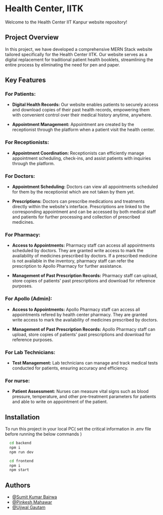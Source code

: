 
# Health Center, IITK

Welcome to the Health Center IIT Kanpur website repository!

## Project Overview

In this project, we have developed a comprehensive MERN Stack website tailored specifically for the Health Center IITK. Our website serves as a digital replacement for traditional patient health booklets, streamlining the entire process by eliminating the need for pen and paper.

## Key Features

### For Patients:
- **Digital Health Records:** Our website enables patients to securely access and download copies of their past health records, empowering them with convenient control over their medical history anytime, anywhere.
  
- **Appointment Management:** Appointment are created by the receptionist through the platform when a patient visit the health center.

### For Receptionists:
- **Appointment Coordination:** Receptionists can efficiently manage appointment scheduling, check-ins, and assist patients with inquiries through the platform.

### For Doctors:

- **Appointment Scheduling:** Doctors can view all appointments scheduled for them by the receptionist which are not taken by them yet.

- **Prescriptions:** Doctors can prescribe medications and treatments directly within the website's interface. Prescriptions are linked to the corresponding appointment and can be accessed by both medical staff and patients for further processing and collection of prescribed medicines.

### For Pharmacy:

- **Access to Appointments:** Pharmacy staff can access all appointments scheduled by doctors. They are granted write access to mark the availability of medicines prescribed by doctors. If a prescribed medicine is not available in the inventory, pharmacy staff can refer the prescription to Apollo Pharmacy for further assistance.

- **Management of Past Prescription Records:** Pharmacy staff can upload, store copies of patients' past prescriptions and download for reference purposes.

### For Apollo (Admin):
- **Access to Appointments:** Apollo Pharmacy staff can access all appointments refered by health center pharmacy. They are granted write access to mark the availability of medicines prescribed by doctors. 

- **Management of Past Prescription Records:** Apollo Pharmacy staff can upload, store copies of patients' past prescriptions and download for reference purposes.

### For Lab Technicians:
- **Test Management:** Lab technicians can manage and track medical tests conducted for patients, ensuring accuracy and efficiency.

### For nurse:
- **Patient Assessment:** Nurses can measure vital signs such as blood pressure, temperature, and other pre-treatment parameters for patients and able to write on appointment of the patient. 

## Installation

To run this project in your local PC( set the critical information in .env file before running the below commands ) 
```bash  
  cd backend
  npm i
  npm run dev
```


```bash  
  cd frontend
  npm i
  npm start
```

## Authors

- [@Sumit Kumar Bairwa](https://github.com/sumitkb21)
- [@Pinkesh Mahawar](https://github.com/nandeshboyz024)
- [@Ujjwal Gautam](https://github.com/ujjwalg21)


